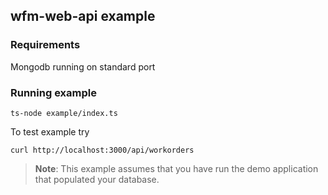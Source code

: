 ## wfm-web-api example

### Requirements

Mongodb running on standard port

### Running example

    ts-node example/index.ts

To test example try

    curl http://localhost:3000/api/workorders

> **Note**: This example assumes that you have run the demo application that populated your database.
